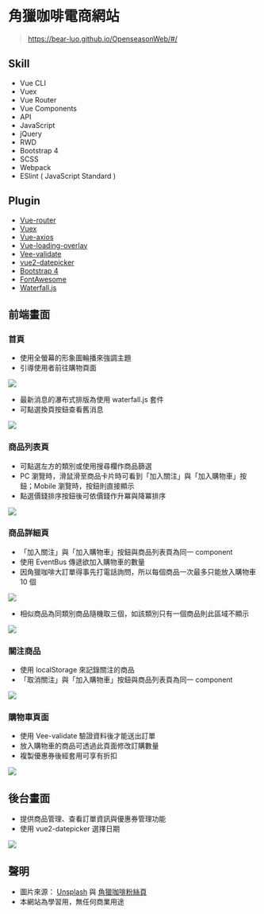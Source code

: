# 角獵咖啡電商網站
> https://bear-luo.github.io/OpenseasonWeb/#/

## Skill
* Vue CLI
* Vuex
* Vue Router
* Vue Components
* API
* JavaScript
* jQuery
* RWD
* Bootstrap 4
* SCSS
* Webpack
* ESlint ( JavaScript Standard )

## Plugin
* [Vue-router](https://github.com/vuejs/vue-router#readme)
* [Vuex](https://vuex.vuejs.org/zh/guide/)
* [Vue-axios](https://www.npmjs.com/package/vue-axios)
* [Vue-loading-overlay](https://github.com/ankurk91/vue-loading-overlay)
* [Vee-validate](https://github.com/baianat/vee-validate)
* [vue2-datepicker](https://github.com/mengxiong10/vue2-datepicker)
* [Bootstrap 4](https://getbootstrap.com/)
* [FontAwesome](https://fontawesome.com/)
* [Waterfall.js](http://raphamorim.io/waterfall.js/)

## 前端畫面
### 首頁
* 使用全螢幕的形象圖輪播來強調主題
* 引導使用者前往購物頁面

![](https://user-images.githubusercontent.com/61472045/89060646-f0b1e680-d395-11ea-99de-fe3182350baf.png)

* 最新消息的瀑布式排版為使用 waterfall.js 套件
* 可點選換頁按鈕查看舊消息

![](https://user-images.githubusercontent.com/61472045/89059539-f4dd0480-d393-11ea-86fc-c3bde541f152.png)


### 商品列表頁
* 可點選左方的類別或使用搜尋欄作商品篩選
* PC 瀏覽時，滑鼠滑至商品卡片時可看到「加入關注」與「加入購物車」按鈕；Mobile 瀏覽時，按鈕則直接顯示
* 點選價錢排序按鈕後可依價錢作升冪與降冪排序

![](https://user-images.githubusercontent.com/61472045/89060871-5605d780-d396-11ea-9ce8-f990653c2c72.png)


### 商品詳細頁
* 「加入關注」與「加入購物車」按鈕與商品列表頁為同一 component
* 使用 EventBus 傳遞欲加入購物車的數量
* 因角獵咖啡大訂單得事先打電話詢問，所以每個商品一次最多只能放入購物車 10 個

![](https://user-images.githubusercontent.com/61472045/89063890-8d2ab780-d39b-11ea-9174-9a8154d57cac.png)

* 相似商品為同類別商品隨機取三個，如該類別只有一個商品則此區域不顯示

![](https://user-images.githubusercontent.com/61472045/89064604-df200d00-d39c-11ea-9544-629b0237eb51.png)


### 關注商品
* 使用 localStorage 來記錄關注的商品
* 「取消關注」與「加入購物車」按鈕與商品列表頁為同一 component

![](https://user-images.githubusercontent.com/61472045/89064934-6ff6e880-d39d-11ea-9035-e39096748100.png)


### 購物車頁面
* 使用 Vee-validate 驗證資料後才能送出訂單
* 放入購物車的商品可透過此頁面修改訂購數量
* 複製優惠券後經套用可享有折扣

![](https://user-images.githubusercontent.com/61472045/89065237-de3bab00-d39d-11ea-86a0-2100d6e83e55.png)


## 後台畫面
* 提供商品管理、查看訂單資訊與優惠券管理功能
* 使用 vue2-datepicker 選擇日期

![](https://user-images.githubusercontent.com/61472045/89065839-fc55db00-d39e-11ea-82a2-24e4e9844bfb.png)


## 聲明
* 圖片來源： [Unsplash](https://unsplash.com/) 與 [角獵咖啡粉絲頁](https://www.facebook.com/%E8%A7%92%E7%8D%B5%E5%92%96%E5%95%A1-Open-Season-642663222541449/)
* 本網站為學習用，無任何商業用途
